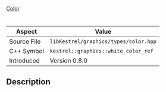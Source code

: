 [Color](index.md)
# 
| Aspect | Value |
| --- | --- |
| Source File | `libKestrel/graphics/types/color.hpp` |
| C++ Symbol | `kestrel::graphics::white_color_ref` |
| Introduced | Version 0.8.0 |
## Description
